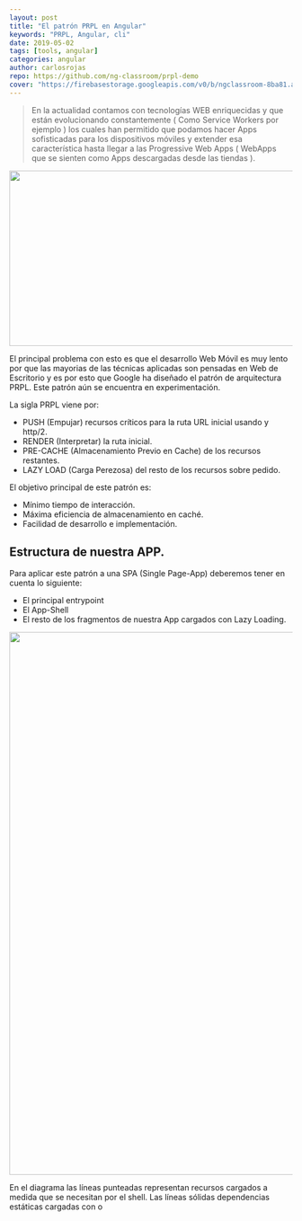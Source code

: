 ```yaml
---
layout: post
title: "El patrón PRPL en Angular"
keywords: "PRPL, Angular, cli"
date: 2019-05-02
tags: [tools, angular]
categories: angular
author: carlosrojas
repo: https://github.com/ng-classroom/prpl-demo
cover: "https://firebasestorage.googleapis.com/v0/b/ngclassroom-8ba81.appspot.com/o/posts%2F2019-05-02-Angular-PRPL-Pattern%2F3.png?alt=media&token=21a36b10-4efe-4e1f-91a3-4edb27c92b52"
---
```


> En la actualidad contamos con tecnologías WEB enriquecidas y que están evolucionando constantemente ( Como Service Workers por ejemplo ) los cuales han permitido que podamos hacer Apps sofisticadas para los dispositivos móviles y extender esa característica hasta llegar a las Progressive Web Apps ( WebApps que se sienten como Apps descargadas desde las tiendas ).

<!--summary-->

<img width="820" height="312" class="responsive" src="https://firebasestorage.googleapis.com/v0/b/ngclassroom-8ba81.appspot.com/o/posts%2F2019-05-02-Angular-PRPL-Pattern%2F3.png?alt=media&token=21a36b10-4efe-4e1f-91a3-4edb27c92b52">



El principal problema con esto es que el desarrollo Web Móvil es muy lento por que las mayorias de las técnicas aplicadas son pensadas en Web de Escritorio y es por esto que Google ha diseñado el patrón de arquitectura PRPL. Este patrón aún se encuentra en experimentación.

La sigla PRPL viene por:

- PUSH (Empujar) recursos críticos para la ruta URL inicial usando <link preload> y http/2.
- RENDER (Interpretar) la ruta inicial.
- PRE-CACHE (Almacenamiento Previo en Cache) de los recursos restantes.
- LAZY LOAD (Carga Perezosa) del resto de los recursos sobre pedido.

El objetivo principal de este patrón es:

- Mínimo tiempo de interacción.
- Máxima eficiencia de almacenamiento en caché.
- Facilidad de desarrollo e implementación.


<h2>Estructura de nuestra APP.</h2>

Para aplicar este patrón a una SPA (Single Page-App) deberemos tener en cuenta lo siguiente:

- El principal entrypoint 
- El App-Shell
- El resto de los fragmentos de nuestra App cargados con Lazy Loading.

<img width="1945" height="966" class="responsive" src="https://firebasestorage.googleapis.com/v0/b/ngclassroom-8ba81.appspot.com/o/posts%2F2019-05-02-Angular-PRPL-Pattern%2F1.png?alt=media&token=8f8660b4-cd6e-492f-8272-16b340ef38fc">

En el diagrama las líneas punteadas representan recursos cargados a medida que se necesitan por el shell. Las líneas sólidas dependencias estáticas cargadas con <link> o <script>.

Para lograr el correcto funcionamiento el Servidor y el Service Worker deberán trabajar en conjunto.
El principal entrypoint.
El entrypoint debe ser el encargado de cargar rápidamente el shell y cualquier polyfill que sea necesario. También usa paths absolutos para todas sus dependencias.
El App-Shell.
El App-shell es responsable por el ruteo e incluye el mínimo html y css para interactuar con el usuario lo más rápido posible.

El App-shell también está encargado de cargar los fragmentos con lazy-load a medida que sean requeridos.
El Build.
Opcionalmente tu proceso de Build debería generar dos salidas:

Un unbundled build diseñado para la mezcla Servidor/Browser que soporte HTTP/2  para entregar los recursos que el Browser necesita para una rápida primera interacción mientras optimiza el cache. La entrega de estos recursos puede ser disparada rapidamente usando <link rel=”preload”> o HTTP/2 Push.

Un bundled construido diseñado para para minimizar el número de round-trips requeridos para tener la aplicación ejecutándose en una combinación Server/Browser que no soporta server push.

El servidor debería estar encargado de entregar el build correcto dependiendo del navegador.

<h2>El bundled construido.</h2>

Debido a que la tecnología HTTP/2 no se ha popularizado lo suficientemente rápido probablemente tendrás que manejar el escenario para Browsers que no soportan HTTP/2. En este caso el proceso de construcción debe generar un build para el shell y para cada fragmento.

<img width="1878" height="941" class="responsive" src="https://firebasestorage.googleapis.com/v0/b/ngclassroom-8ba81.appspot.com/o/posts%2F2019-05-02-Angular-PRPL-Pattern%2F2.png?alt=media&token=9af038ef-266e-4cfa-97cd-feeaa6fc4fe3">

Si observamos la gráfica de arriba cualquier dependencia común es agrupada con el shell y sus dependencias estáticas. A medida que el usuario va solicitando más vistas las vamos cargando con lazy-load retornando a través del servidor una versión correcta del Bundle del fragmento.

<h2>Construyendo nuestra APP.</h2>

```
$ng new prpl-demo --routing -p capp --skip-git
$cd prpl-demo
```

Ahora agregamos `@angular/pwa` a nuestro proyecto.

````
$ng add @angular/pwa --project prpl-demo
````

Ahora vamos a agregar los modulos a nuestra App.

````
$ ng generate module Step1 --routing
$ ng generate module Step2 --routing
$ ng generate module Step3 --routing
$ ng generate module Shared
````

y agregarlos como Lazy Loading en `app-routing.module.ts`.

```ts
const routes: Routes = [
  {
    path: '',
    pathMatch: 'full',
    redirectTo: 'step1'
  },
  {
    path: 'step1',
    loadChildren: 'src/app/step1/step1.module#Step1Module'
  },
  {
    path: 'step2',
    loadChildren: 'src/app/step2/step2.module#Step2Module'
  },
  {
    path: 'step3',
    loadChildren: 'src/app/step3/step3.module#Step3Module'
  }
];
```

Ahora vamos a agregar un servicio para manejar informacion entre todos los componentes.

````
$ng generate service shared/services/Offer
````

y unos componentes compartidos.

````
$ng generate component shared/components/Header -c 'OnPush' --module shared/shared.module.ts --export
$ng generate component shared/components/Input -c 'OnPush' --module shared/shared.module.ts --export
$ng generate component shared/components/Button -c 'OnPush' --module shared/shared.module.ts --export
$ng generate component shared/components/Step -c 'OnPush' --module shared/shared.module.ts --export
````

Aca marcamos los componentes como `onPush` porque es la estrategia que queremos para nuestra detección de cambios. Puedes ver más [acá](https://netbasal.com/a-comprehensive-guide-to-angular-onpush-change-detection-strategy-5bac493074a4).

y ahora creamos el componente de cada paso.

```
$ng generate component step1/components/Home --module step1/step1.module.ts
$ng generate component step2/components/Home --module step2/step2.module.ts
$ng generate component step3/components/Home --module step4/step3.module.ts
```

La optimización del build corre por cuenta del `Angular CLI` y las caracteristicas de Offline por parte del `@angular/pwa` lo cual nos ahorra mucho tiempo. Si quieres ver el ejemplo completo pueder ir [acá](https://github.com/ng-classroom/prpl-demo).

Como puedes observar el patrón PRPL es un paradigma pensado en el dolor que se tiene al navegar actualmente por la Web desde un Móvil y busca crear una excelente experiencia cuando nuestros usuarios estén utilizando nuestras Progressive Web Apps. Espero te haya sido de utilidad y hasta un proximo Post :)
